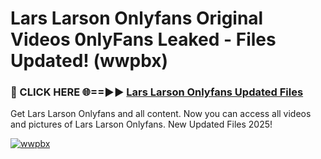 # Lars Larson Onlyfans Original Videos 0nlyFans Leaked - Files Updated! (wwpbx)

<h3>🔴 CLICK HERE 🌐==►► <a href="https://tinyurl.com/2m67pmp6" rel="nofollow">Lars Larson Onlyfans Updated Files</a></h3>

Get Lars Larson Onlyfans and all content. Now you can access all videos and pictures of Lars Larson Onlyfans. New Updated Files 2025!

[![wwpbx](https://i.imgur.com/H4QAA4z.gif)](https://tinyurl.com/2m67pmp6)